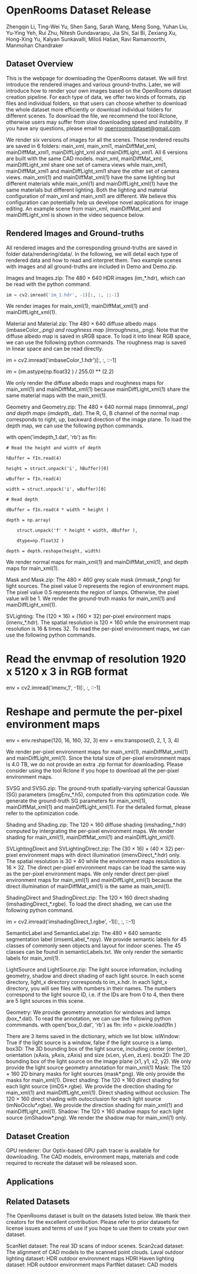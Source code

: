 # OpenRooms Dataset Release

Zhengqin Li, Ting-Wei Yu, Shen Sang, Sarah Wang, Meng Song, Yuhan Liu, Yu-Ying Yeh, Rui Zhu, Nitesh Gundavarapu, Jia Shi, Sai Bi, Zexiang Xu, Hong-Xing Yu, Kalyan Sunkavalli, Miloš Hašan, Ravi Ramamoorthi, Manmohan Chandraker

## Dataset Overview
This is the webpage for downloading the OpenRooms dataset. We will first introduce the rendered images and various ground-truths. Later, we will introduce how to render your own images based on the OpenRooms dataset creation pipeline. For each type of data, we offer two kinds of formats, zip files and individual folders, so that users can choose whether to download the whole dataset more efficiently or download individual folders for different scenes. To download the file, we recommend the tool Rclone, otherwise users may suffer from slow downloading speed and instability. If you have any questions, please email to openroomsdataset@gmail.com. 

We render six versions of images for all the scenes. Those rendered results are saved in 6 folders: main_xml, main_xml1, mainDiffMat_xml, mainDiffMat_xml1, mainDiffLight_xml and mainDiffLight_xml1. All 6 versions are built with the same CAD models. main_xml, mainDiffMat_xml, mainDiffLight_xml share one set of camera views while main_xml1, mainDiffMat_xml1 and mainDiffLight_xml1 share the other set of camera views. main_xml(1) and mainDiffMat_xml(1) have the same lighting but different materials while main_xml(1) and mainDiffLight_xml(1) have the same materials but different lighting. Both the lighting and material configuration of main_xml and main_xml1 are different. We believe this configuration can potentially help us develope novel applications for image editing. An example scene from main_xml, mainDiffMat_xml and mainDiffLight_xml is shown in the video sequence below. 

## Rendered Images and Ground-truths
All rendered images and the corresponding ground-truths are saved in folder data/rendering/data/. In the following, we will detail each type of rendered data and how to read and interpret them. Two example scenes with images and all ground-truths are included in Demo and Demo.zip. 

Images and Images.zip: The 480 × 640 HDR images (im_*.hdr), which can be read with the python command. 
```python
im = cv2.imread('im_1.hdr', -1)[:, :, ::-1]
```
We render images for main_xml(1), mainDiffMat_xml(1) and mainDiffLight_xml(1).



Material and Material.zip: The 480 × 640 diffuse albedo maps (imbaseColor_*.png) and roughness map (imroughness_*.png). Note that the diffuse albedo map is saved in sRGB space. To load it into linear RGB space, we can use the following python commands. The roughness map is saved in linear space and can be read directly. 

im = cv2.imread('imbaseColor_1.hdr')[:, :, ::-1]

im = (im.astype(np.float32 ) / 255.0) ** (2.2)

We only render the diffuse albedo maps and roughness maps for main_xml(1) and mainDiffMat_xml(1) because mainDiffLight_xml(1) share the same material maps with the main_xml(1).



Geometry and Geometry.zip: The 480 × 640 normal maps (imnomral_*.png) and depth maps (imdepth_*.dat). The R, G, B channel of the normal map corresponds to right, up, backward direction of the image plane. To load the depth map, we can use the following python commands. 

with open('imdepth_1.dat', 'rb') as fIn:

    # Read the height and width of depth

    hBuffer = fIn.read(4)

    height = struct.unpack('i', hBuffer)[0]

    wBuffer = fIn.read(4)

    width = struct.unpack('i', wBuffer)[0]

    # Read depth 

    dBuffer = fIn.read(4 * width * height )

    depth = np.array(

        struct.unpack('f' * height * width, dBuffer ), 

        dtype=np.float32 )

    depth = depth.reshape(height, width)

We render normal maps for main_xml(1) and mainDiffMat_xml(1), and depth maps for main_xml(1).



Mask and Mask.zip: The 480 × 460 grey scale mask (immask_*.png) for light sources. The pixel value 0 represents the region of environment maps. The pixel value 0.5 represents the region of lamps. Otherwise, the pixel value will be 1. We render the ground-truth masks for main_xml(1) and mainDiffLight_xml(1). 

SVLighting: The (120 × 16) × (160 × 32) per-pixel environment maps (imenv_*.hdr). The spatial resolution is 120 × 160 while the environment map resolution is 16 & times 32. To read the per-pixel environment maps, we can use the following python commands. 

# Read the envmap of resolution 1920 x 5120 x 3 in RGB format 
env = cv2.imread('imenv_1', -1)[:, :, ::-1]
# Reshape and permute the per-pixel environment maps
env = env.reshape(120, 16, 160, 32, 3)
env = env.transpose(0, 2, 1, 3, 4)

We render per-pixel environment maps for main_xml(1), mainDiffMat_xml(1) and mainDiffLight_xml(1). Since the total size of per-pixel environment maps is 4.0 TB, we do not provide an extra .zip format for downloading. Please consider using the tool Rclone if you hope to download all the per-pixel environment maps.



SVSG and SVSG.zip: The ground-truth spatially-varying spherical Gaussian (SG) parameters (imsgEnv_*.h5), computed from this optimization code. We generate the ground-truth SG parameters for main_xml(1), mainDiffMat_xml(1) and mainDiffLight_xml(1). For the detailed format, please refer to the optimization code. 

Shading and Shading.zip: The 120 × 160 diffuse shading (imshading_*.hdr) computed by intergrating the per-pixel environment maps. We render shading for main_xml(1), mainDiffMat_xml(1) and mainDiffLight_xml(1). 

SVLightingDirect and SVLightingDirect.zip: The (30 × 16) × (40 × 32) per-pixel environment maps with direct illumination (imenvDirect_*.hdr) only. The spatial resolution is 30 × 40 while the environment maps resolution is 16 × 32. The direct per-pixel environment maps can be load the same way as the per-pixel environment maps. We only render direct per-pixel environment maps for main_xml(1) and mainDiffLight_xml(1) because the direct illumination of mainDiffMat_xml(1) is the same as main_xml(1). 

ShadingDirect and ShadingDirect.zip: The 120 × 160 direct shading (imshadingDirect_*.rgbe). To load the direct shading, we can use the following python command. 

im = cv2.imread('imshadingDirect_1.rgbe', -1)[:, :, ::-1]



SemanticLabel and SemanticLabel.zip: The 480 × 640 semantic segmentation label (imsemLabel_*.npy). We provide semantic labels for 45 classes of commonly seen objects and layout for indoor scenes. The 45 classes can be found in semanticLabels.txt. We only render the semantic labels for main_xml(1). 

LightSource and LightSource.zip: The light source information, including geometry, shadow and direct shading of each light source. In each scene directory, light_x directory corresponds to im_x.hdr. In each light_x directory, you will see files with numbers in their names. The numbers correspond to the light source ID, i.e. if the IDs are from 0 to 4, then there are 5 light sources in this scene. 

Geometry: We provide geometry annotation for windows and lamps (box_*.dat). To read the annotation, we can use the following python commmands. with open('box_0.dat', 'rb')  as fIn:
    info = pickle.load(fIn )

There are 3 items saved in the dictionary, which we list blow.
isWindow: True if the light source is a window, false if the light source is a lamp. 
box3D: The 3D bounding box of the light source, including center (center), orientation (xAxis, yAxis, zAxis) and size (xLen, yLen, zLen). 
box2D: The 2D bounding box of the light source on the image plane (x1, y1, x2, y2). 
We only provide the light source geometry annotation for main_xml(1) 
Mask: The 120 × 160 2D binary masks for light sources (mask*.png). We only provide the masks for main_xml(1). 
Direct shading: The 120 × 160 direct shading for each light source (imDS*.rgbe). We provide the direction shading for main_xml(1) and mainDiffLight_xml(1). 
Direct shading without occlusion: The 120 × 160 direct shading with outocclusion for each light source (imNoOcclu*.rgbe). We provide the direction shading for main_xml(1) and mainDiffLight_xml(1). 
Shadow: The 120 × 160 shadow maps for each light source (imShadow*.png). We render the shadow map for main_xml(1) only. 

## Dataset Creation 
GPU renderer: Our Optix-based GPU path tracer is available for downloading. 
The CAD models, environment maps, materials and code required to recreate the dataset will be released soon. 

## Applications

## Related Datasets
The OpenRooms dataset is built on the datasets listed below. We thank their creators for the excellent contribution. Please refer to prior datasets for license issues and terms of use if you hope to use them to create your own dataset. 

ScanNet dataset: The real 3D scans of indoor scenes. 
Scan2cad dataset: The alignment of CAD models to the scanned point clouds. 
Laval outdoor lighting dataset: HDR outdoor environment maps 
HDRI Haven lighting dataset: HDR outdoor environment maps 
PartNet dataset: CAD models 


